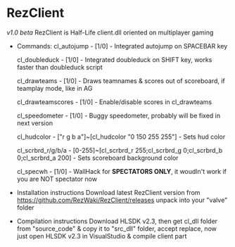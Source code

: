# RezClient
*v1.0 beta*
  RezClient is Half-Life client.dll oriented on multiplayer gaming
  * Commands:
    cl_autojump - [1/0] - Integrated autojump on SPACEBAR key 
    
    cl_doubleduck - [1/0] - Integrated doubleduck on SHIFT key, works faster than doubleduck script
    
    cl_drawteams - [1/0] - Draws teamnames & scores out of scoreboard, if teamplay mode, like in AG
    
      cl_drawteamscores - [1/0] - Enable/disable scores in cl_drawteams
    
    cl_speedometer - [1/0] - Buggy speedometer, probably will be fixed in next version
    
    cl_hudcolor - ["r g b a"]~[cl_hudcolor "0 150 255 255"] - Sets hud color
    
    cl_scrbrd_r/g/b/a - [0-255]~[cl_scrbrd_r 255;cl_scrbrd_g 0;cl_scrbrd_b 0;cl_scrbrd_a 200] - Sets scoreboard background color
    
    cl_specwh - [1/0] - WallHack for **SPECTATORS ONLY**, it woudln't work if you are NOT spectator now

  * Installation instructions
  Download latest RezClient version from https://github.com/RezWaki/RezClient/releases unpack into your "valve" folder

  * Compilation instructions
  Download HLSDK v2.3, then get cl_dll folder from "source_code" & copy it to "src_dll" folder, accept replace, now just open HLSDK v2.3 in VisualStudio & compile client part
